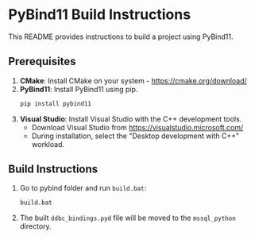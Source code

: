 # PyBind11 Build Instructions

This README provides instructions to build a project using PyBind11.

## Prerequisites

1. **CMake**: Install CMake on your system - https://cmake.org/download/
2. **PyBind11**: Install PyBind11 using pip.
    ```sh
    pip install pybind11
    ```
3. **Visual Studio**: Install Visual Studio with the C++ development tools.
    - Download Visual Studio from https://visualstudio.microsoft.com/
    - During installation, select the "Desktop development with C++" workload.

## Build Instructions

1. Go to pybind folder and run `build.bat`:
    ```sh
    build.bat
    ```

2. The built `ddbc_bindings.pyd` file will be moved to the `mssql_python` directory.
